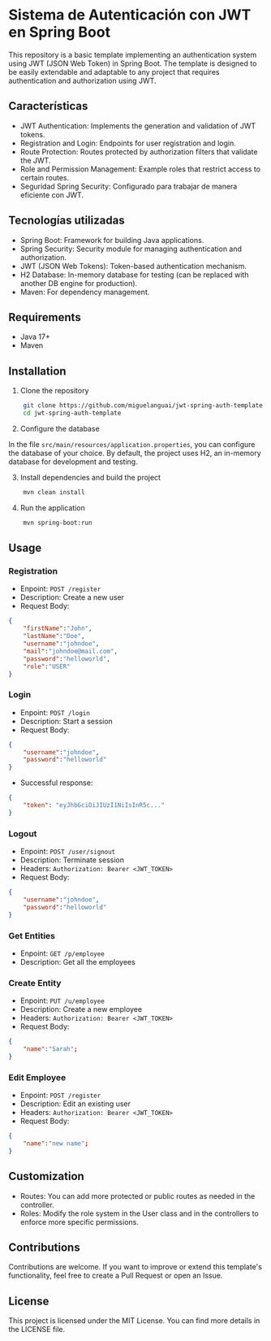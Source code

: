 # Sistema de Autenticación con JWT en Spring Boot

This repository is a basic template implementing an authentication system using JWT (JSON Web Token) in Spring Boot. The template is designed to be easily extendable and adaptable to any project that requires authentication and authorization using JWT.

## Características

- JWT Authentication: Implements the generation and validation of JWT tokens.
- Registration and Login: Endpoints for user registration and login.
- Route Protection: Routes protected by authorization filters that validate the JWT.
- Role and Permission Management: Example roles that restrict access to certain routes.
- Seguridad Spring Security: Configurado para trabajar de manera eficiente con JWT.

## Tecnologías utilizadas

- Spring Boot: Framework for building Java applications.
- Spring Security: Security module for managing authentication and authorization.
- JWT (JSON Web Tokens): Token-based authentication mechanism.
- H2 Database: In-memory database for testing (can be replaced with another DB engine for production).
- Maven: For dependency management.

## Requirements

- Java 17+
- Maven

## Installation

1. Clone the repository

```bash
    git clone https://github.com/miguelanguai/jwt-spring-auth-template.git
    cd jwt-spring-auth-template
```

2. Configure the database

In the file `src/main/resources/application.properties`, you can configure the database of your choice. By default, the project uses H2, an in-memory database for development and testing.

3. Install dependencies and build the project

```bash
    mvn clean install
```

4. Run the application

```bash
    mvn spring-boot:run
```

## Usage

### Registration

- Enpoint: `POST /register`
- Description: Create a new user
- Request Body:

```JSON
{
    "firstName":"John",
    "lastName":"Doe",
    "username":"johndoe",
    "mail":"johndoe@mail.com",
    "password":"helloworld",
    "role":"USER"
}
```

### Login

- Enpoint: `POST /login`
- Description: Start a session
- Request Body:

```JSON
{
    "username":"johndoe",
    "password":"helloworld"
}
```

- Successful response:

```JSON
{
    "token": "eyJhbGciOiJIUzI1NiIsInR5c..."
}
```

### Logout

- Enpoint: `POST /user/signout`
- Description: Terminate session
- Headers: `Authorization: Bearer <JWT_TOKEN>`
- Request Body:

```JSON
{
    "username":"johndoe",
    "password":"helloworld"
}
```

### Get Entities

- Enpoint: `GET /p/employee`
- Description: Get all the employees

### Create Entity

- Enpoint: `PUT /u/employee`
- Description: Create a new employee
- Headers: `Authorization: Bearer <JWT_TOKEN>`
- Request Body:

```JSON
{
    "name":"Sarah";
}
```

### Edit Employee

- Enpoint: `POST /register`
- Description: Edit an existing user
- Headers: `Authorization: Bearer <JWT_TOKEN>`
- Request Body:

```JSON
{
    "name":"new name";
}
```

## Customization

- Routes: You can add more protected or public routes as needed in the controller.
- Roles: Modify the role system in the User class and in the controllers to enforce more specific permissions.

## Contributions

Contributions are welcome. If you want to improve or extend this template's functionality, feel free to create a Pull Request or open an Issue.

## License

This project is licensed under the MIT License. You can find more details in the LICENSE file.
